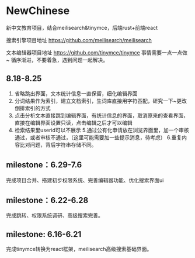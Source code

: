# NewChinese
新中文教育项目，结合meilisearch&amp;tinymce，后端rust+前端react

搜索引擎项目地址
https://github.com/meilisearch/meilisearch

文本编辑器项目地址
https://github.com/tinymce/tinymce
事情需要一点一点做~ 循序渐进，不要着急，遇到问题一起解决。
## 8.18-8.25
1. 省略跳出界面，文本统计信息一直保留，细化编辑界面
2. 分词结果作为索引，建立文档索引，生词库直接用字符匹配，研究一下~更改倒排索引的方式
3. 点击分析文本直接跳到编辑界面，有统计信息的界面，取消原来的查看界面，直接在编辑界面设置只读，点击编辑之后才可以编辑
4. 检索结果里userid可以不展示
5.通过公有化申请放在浏览界面里，加一个审核通过，或者审核不通过，（这里可能需要加一些提示消息，待考虑）
6.重复内容比对问题，背后字符串存储不同。

## milestone：6.29-7.6
完成项目合并、搭建初步权限系统、完善编辑器功能、优化搜索界面ui

## milestone：6.22-6.28
完成跳转、权限系统调研、高级搜索完善。


## milestone: 6.16-6.21
完成tinymce转换为react框架，meilisearch高级搜索基础界面。
